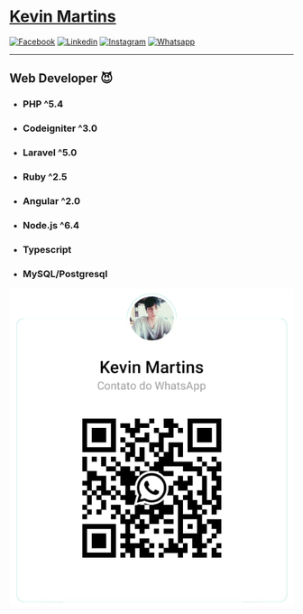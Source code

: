 
# [**Kevin Martins**](https://api.whatsapp.com/send?phone=5511957713498&text=Ol%C3%A1%20eu%20de%20encontrei%20pelo%20github)


[<img src="https://static.xx.fbcdn.net/rsrc.php/yD/r/d4ZIVX-5C-b.ico" alt="Facebook" width="30" height="30">](https://www.facebook.com/KevinMartins367/)
[<img src="https://static-exp1.licdn.com/sc/h/al2o9zrvru7aqj8e1x2rzsrca" alt="Linkedin" width="30" height="30">](https://www.linkedin.com/in/kevin-martins-010532119/)
[<img src="https://www.instagram.com/static/images/ico/apple-touch-icon-76x76-precomposed.png/666282be8229.png" alt="Instagram" width="30" height="30">](https://www.instagram.com/kevinmartins367/)
[<img src="https://static.whatsapp.net/rsrc.php/v3/yP/r/rYZqPCBaG70.png" alt="Whatsapp" width="30" height="30">](https://api.whatsapp.com/send?phone=5511957713498&text=Ol%C3%A1%20eu%20de%20encontrei%20pelo%20github) 

----------
## **Web Developer** :smiling_imp:

- ### **PHP ^5.4**
- ### **Codeigniter ^3.0**
- ### **Laravel ^5.0**
- ### **Ruby ^2.5**
- ### **Angular ^2.0**
- ### **Node.js ^6.4**
- ### **Typescript**
- ### **MySQL/Postgresql**

![qrcode](https://github.com/KevinMartins367/KevinMartins367/blob/master/img/qrcode.png?raw=true) 


